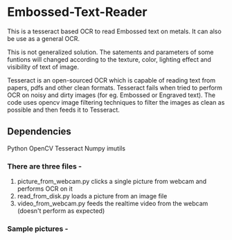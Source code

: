 # Embossed-Text-Reader
This is a tesseract based OCR to read Embossed text on metals. It can also be use as a general OCR.

This is not generalized solution. The satements and parameters of some funtions will changed according to the texture,
color, lighting effect and visibility of text of image.

Tesseract is an open-sourced OCR which is capable of reading text from papers, pdfs and other clean formats. Tesseract fails when 
tried to perform OCR on noisy and dirty images (for eg. Embossed or Engraved text). The code uses opencv image filtering techniques
to filter the images as clean as possible and then feeds it to Tesseract.  

## Dependencies

  Python 
  OpenCV
  Tesseract
  Numpy
  imutils

### There are three files - 
1. picture_from_webcam.py clicks a single picture from webcam and performs OCR on it
2. read_from_disk.py loads a picture from an image file
3. video_from_webcam.py feeds the realtime video from the webcam (doesn't perform as expected)

### Sample pictures - 

